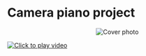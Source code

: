 # Camera piano project


<p align="center">
  <img src="https://imgur.com/a/20eJa9d.png" alt="Cover photo" />
</p>

<a href="https://imgur.com/a/P9QAPZP">
  <img src="https://imgur.com/a/P9QAPZP" alt="Click to play video">
</a>


